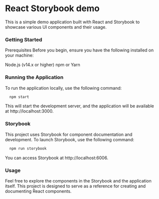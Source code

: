 
# React Storybook demo
This is a simple demo application built with React and Storybook to showcase various UI components and their usage.

### Getting Started
Prerequisites
Before you begin, ensure you have the following installed on your machine:

Node.js (v14.x or higher)
npm or Yarn

### Running the Application
To run the application locally, use the following command:

```bash
  npm start
```
This will start the development server, and the application will be available at http://localhost:3000.

### Storybook
This project uses Storybook for component documentation and development. To launch Storybook, use the following command:
```bash
  npm run storybook
```
You can access Storybook at http://localhost:6006.

### Usage
Feel free to explore the components in the Storybook and the application itself. This project is designed to serve as a reference for creating and documenting React components.

    